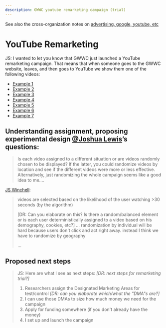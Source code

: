 ```yaml
---
description: GWWC youtube remarketing campaign (trial)
---
```


See also the cross-organization notes on [advertising, google, youtube, etc](contexts-and-environments-for-testing/ads-google-youtube.md)

# YouTube Remarketing

JS: I wanted to let you know that GWWC just launched a YouTube remarketing campaign. That means that when someone goes to the GWWC website, leaves, and then goes to YouTube we show them one of the following videos:

* [Example 1](https://www.youtube.com/watch?v=GYeDfRx8U7k&t=12s)
* [Example 2](https://www.youtube.com/c/GivingWhatWeCanCommunity/videos)
* [Example 3](https://www.youtube.com/watch?v=sdo8m7aVB6I)
* [Example 4](https://www.youtube.com/watch?v=4vL2TuygAfg&t=319s)
* [Example 5](https://www.youtube.com/watch?v=D4T-q1vAgzE)
* [Example 6](https://www.youtube.com/watch?v=41tlWqyD094&t=92s)
* [Example 7](https://www.youtube.com/watch?v=JiG_NrxIEns&t=636s)

## Understanding assignment, proposing experimental design [@Joshua Lewis](https://givingexperiments.slack.com/team/U01UF8NJEAX)’s questions:

> Is each video assigned to a different situation or are videos randomly chosen to be displayed? If the latter, you could randomize videos by location and see if the different videos were more or less effective. Alternatively, just randomizing the whole campaign seems like a good idea to me....

[JS Winchell](https://app.slack.com/team/U028K7WG49H):

> videos are selected based on the likelihood of the user watching &gt;30 seconds \(by the algorithm\)
>
> \[DR: Can you elaborate on this? Is there a random/balanced element or is each user deterministically assigned to a video based on his demography, cookies, etc?\]
> ...
> randomization by individual will be hard  because users don't click and act right away. instead I think we have to randomize by geography
>
> ...

## Proposed next steps

> JS: Here are what I see as next steps:  _\[DR: next steps for remarketing trial?\]_
>
> 1. Researchers assign the Designated Marketing Areas for test/control _\[DR: can you elaborate which/what the "DMA"s are?\]_
> 2. I can use those DMAs to size how much money we need for the campaign
> 3. Apply for funding somewhere \(if you don't already have the money\)
> 4. I set up and launch the campaign



